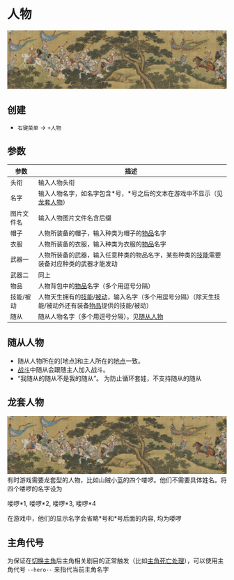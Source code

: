 # 人物
![人物](../../assets/t.jpg)

## 创建
- `右键菜单` -> `+人物`

## 参数
| 参数 | 描述 |
| --- | ----------- |
| 头衔 | 输入人物头衔 |
| 名字 | 输入人物名字，如名字包含\*号，\*号之后的文本在游戏中不显示（见[龙套人物](#龙套人物)） |
| 图片文件名 | 输入人物图片文件名含后缀 |
| 帽子 | 人物所装备的帽子，输入种类为帽子的[物品](./item.html)名字 |
| 衣服 | 人物所装备的衣服，输入种类为衣服的[物品](./item.html)名字 |
| 武器一 | 人物所装备的武器，输入任意种类的物品名字，某些种类的[技能](./spell.html)需要装备对应种类的武器才能发动 |
| 武器二 | 同上 |
| 物品 | 人物背包中的[物品](./item.html)名字（多个用逗号分隔） |
| 技能/被动 | 人物天生拥有的[技能](./spell.html)/[被动](./passive.html)，输入名字（多个用逗号分隔）（除天生技能/被动外还有装备[物品](./item.html)提供的技能/被动）|
| 随从 | 随从人物名字（多个用逗号分隔）。见[随从人物](#随从人物) |

## 随从人物
- 随从人物所在的[地点]和主人所在的[地点](./map.html#地点)一致。
- [战斗](./combat.html)中随从会跟随主人加入战斗。
- “我随从的随从不是我的随从”。 为防止循环套娃，不支持随从的随从

## 龙套人物
![龙套人物](../../assets/t.jpg)
有时游戏需要龙套型的人物，比如山贼小蓝的四个喽啰。他们不需要具体姓名。将四个喽啰的名字设为

喽啰\*1, 喽啰\*2, 喽啰\*3, 喽啰\*4

在游戏中，他们的显示名字会省略\*号和\*号后面的内容, 均为喽啰

## 主角代号
为保证在[切换主角](./act-element.html#切换主角)后主角相关剧目的正常触发（比如[主角死亡处理](./act.html#主角死亡处理)），可以使用主角代号 `--hero--` 来指代当前主角名字
